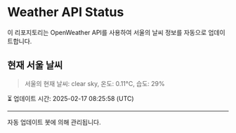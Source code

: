 
# Weather API Status

이 리포지토리는 OpenWeather API를 사용하여 서울의 날씨 정보를 자동으로 업데이트합니다.

## 현재 서울 날씨
> 서울의 현재 날씨: clear sky, 온도: 0.11°C, 습도: 29%

⏳ 업데이트 시간: 2025-02-17 08:25:58 (UTC)

---
자동 업데이트 봇에 의해 관리됩니다.
